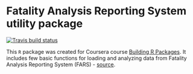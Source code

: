 # Fatality Analysis Reporting System utility package

  [![Travis build status](https://travis-ci.com/KrainskiL/farsutil.svg?branch=master)](https://travis-ci.com/KrainskiL/farsutil)
  
This `R` package was created for Coursera course [Building R Packages](https://www.coursera.org/learn/r-packages/home). It includes few basic functions for loading and analyzing data from Fatality Analysis Reporting System (FARS) - [source](http://www.nhtsa.gov/Data/Fatality-Analysis-Reporting-System-(FARS)).

